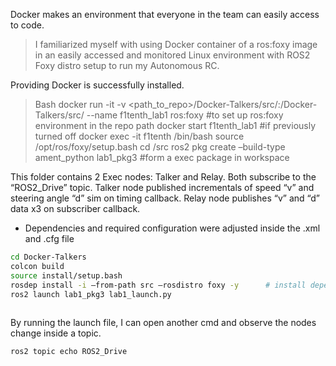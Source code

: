 Docker makes an environment that everyone in the team can easily access to code. 
> I familiarized myself with using Docker container of a ros:foxy image in an easily accessed and monitored Linux environment with ROS2 Foxy distro setup to run my Autonomous RC.

Providing Docker is successfully installed.
> Bash
> docker run -it -v <path_to_repo>/Docker-Talkers/src/:/Docker-Talkers/src/ --name f1tenth_lab1 ros:foxy 					#to set up ros:foxy environment in the repo path
> docker start f1tenth_lab1           	#if previously turned off
> docker exec -it f1tenth /bin/bash
> source /opt/ros/foxy/setup.bash
> cd <workspace>/src
> ros2 pkg create –build-type ament_python lab1_pkg3  	#form a exec package in workspace
 
This folder contains 2 Exec nodes: Talker and Relay. Both subscribe to the “ROS2_Drive” topic. Talker node published incrementals of speed “v” and steering angle “d” sim on timing callback.
Relay node publishes “v” and “d” data x3 on subscriber callback. 
- Dependencies and required configuration were adjusted inside the .xml and .cfg file

```Bash
cd Docker-Talkers
colcon build
source install/setup.bash
rosdep install -i –from-path src –rosdistro foxy -y		 # install dependencies
ros2 launch lab1_pkg3 lab1_launch.py
 
```

By running the launch file, I can open another cmd and observe the nodes change inside a topic.

```Bash
ros2 topic echo ROS2_Drive
```
